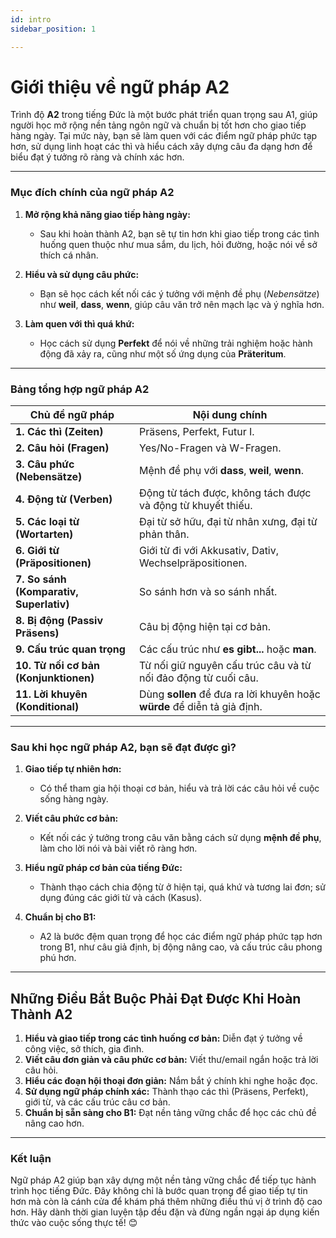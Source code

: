 ```yaml
--- 
id: intro 
sidebar_position: 1

---
```

# Giới thiệu về ngữ pháp A2

Trình độ **A2** trong tiếng Đức là một bước phát triển quan trọng sau A1, giúp người học mở rộng nền tảng ngôn ngữ và chuẩn bị tốt hơn cho giao tiếp hàng ngày. Tại mức này, bạn sẽ làm quen với các điểm ngữ pháp phức tạp hơn, sử dụng linh hoạt các thì và hiểu cách xây dựng câu đa dạng hơn để biểu đạt ý tưởng rõ ràng và chính xác hơn.

---

### **Mục đích chính của ngữ pháp A2**

1. **Mở rộng khả năng giao tiếp hàng ngày:**
    
    - Sau khi hoàn thành A2, bạn sẽ tự tin hơn khi giao tiếp trong các tình huống quen thuộc như mua sắm, du lịch, hỏi đường, hoặc nói về sở thích cá nhân.
2. **Hiểu và sử dụng câu phức:**
    
    - Bạn sẽ học cách kết nối các ý tưởng với mệnh đề phụ (_Nebensätze_) như **weil**, **dass**, **wenn**, giúp câu văn trở nên mạch lạc và ý nghĩa hơn.
3. **Làm quen với thì quá khứ:**
    
    - Học cách sử dụng **Perfekt** để nói về những trải nghiệm hoặc hành động đã xảy ra, cũng như một số ứng dụng của **Präteritum**.

---

### **Bảng tổng hợp ngữ pháp A2**

| **Chủ đề ngữ pháp**                     | **Nội dung chính**                                                       |
| --------------------------------------- | ------------------------------------------------------------------------ |
| **1. Các thì (Zeiten)**                 | Präsens, Perfekt, Futur I.                                               |
| **2. Câu hỏi (Fragen)**                 | Yes/No-Fragen và W-Fragen.                                               |
| **3. Câu phức (Nebensätze)**            | Mệnh đề phụ với **dass**, **weil**, **wenn**.                            |
| **4. Động từ (Verben)**                 | Động từ tách được, không tách được và động từ khuyết thiếu.              |
| **5. Các loại từ (Wortarten)**          | Đại từ sở hữu, đại từ nhân xưng, đại từ phản thân.                       |
| **6. Giới từ (Präpositionen)**          | Giới từ đi với Akkusativ, Dativ, Wechselpräpositionen.                   |
| **7. So sánh (Komparativ, Superlativ)** | So sánh hơn và so sánh nhất.                                             |
| **8. Bị động (Passiv Präsens)**         | Câu bị động hiện tại cơ bản.                                             |
| **9. Cấu trúc quan trọng**              | Các cấu trúc như **es gibt...** hoặc **man**.                            |
| **10. Từ nối cơ bản (Konjunktionen)**   | Từ nối giữ nguyên cấu trúc câu và từ nối đảo động từ cuối câu.           |
| **11. Lời khuyên (Konditional)**        | Dùng **sollen** để đưa ra lời khuyên hoặc **würde** để diễn tả giả định. |

---

### **Sau khi học ngữ pháp A2, bạn sẽ đạt được gì?**

1. **Giao tiếp tự nhiên hơn:**
    
    - Có thể tham gia hội thoại cơ bản, hiểu và trả lời các câu hỏi về cuộc sống hàng ngày.
2. **Viết câu phức cơ bản:**
    
    - Kết nối các ý tưởng trong câu văn bằng cách sử dụng **mệnh đề phụ**, làm cho lời nói và bài viết rõ ràng hơn.
3. **Hiểu ngữ pháp cơ bản của tiếng Đức:**
    
    - Thành thạo cách chia động từ ở hiện tại, quá khứ và tương lai đơn; sử dụng đúng các giới từ và cách (Kasus).
4. **Chuẩn bị cho B1:**
    
    - A2 là bước đệm quan trọng để học các điểm ngữ pháp phức tạp hơn trong B1, như câu giả định, bị động nâng cao, và cấu trúc câu phong phú hơn.

---

## **Những Điều Bắt Buộc Phải Đạt Được Khi Hoàn Thành A2**

1. **Hiểu và giao tiếp trong các tình huống cơ bản:** Diễn đạt ý tưởng về công việc, sở thích, gia đình.
2. **Viết câu đơn giản và câu phức cơ bản:** Viết thư/email ngắn hoặc trả lời câu hỏi.
3. **Hiểu các đoạn hội thoại đơn giản:** Nắm bắt ý chính khi nghe hoặc đọc.
4. **Sử dụng ngữ pháp chính xác:** Thành thạo các thì (Präsens, Perfekt), giới từ, và các cấu trúc câu cơ bản.
5. **Chuẩn bị sẵn sàng cho B1:** Đạt nền tảng vững chắc để học các chủ đề nâng cao hơn.
---
### **Kết luận**

Ngữ pháp A2 giúp bạn xây dựng một nền tảng vững chắc để tiếp tục hành trình học tiếng Đức. Đây không chỉ là bước quan trọng để giao tiếp tự tin hơn mà còn là cánh cửa để khám phá thêm những điều thú vị ở trình độ cao hơn. Hãy dành thời gian luyện tập đều đặn và đừng ngần ngại áp dụng kiến thức vào cuộc sống thực tế! 😊